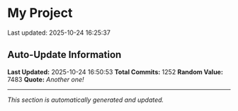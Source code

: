 # My Project


Last updated: 2025-10-24 16:25:37











































































































































































































































































































































































































































































































































































































































































































































































































































































































































































































































































































































































































































































































































































































































































































































































































































































































## Auto-Update Information

**Last Updated:** 2025-10-24 16:50:53
**Total Commits:** 1252
**Random Value:** 7483
**Quote:** _Another one!_

---
_This section is automatically generated and updated._